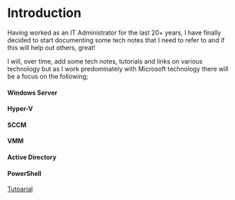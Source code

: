 # Introduction
Having worked as an IT Administrator for the last 20+ years, I have finally decided to start documenting some tech notes that I need to refer to and if this will help out others, great!

I will, over time, add some tech notes, tutorials and links on various technology but as I work predominately with Microsoft technology there will be a focus on the following;

#### Windows Server

#### Hyper-V

#### SCCM

#### VMM

#### Active Directory

#### PowerShell

[Tutoarial](.\docs\powershell\powershelltutorial.md)
